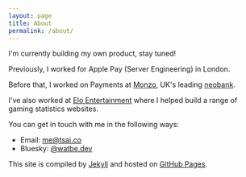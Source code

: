 ```yaml
---
layout: page
title: About
permalink: /about/
---
```


I'm currently building my own product, stay tuned! 

Previously, I worked for Apple Pay (Server Engineering) in London.

Before that, I worked on Payments at [Monzo](https://www.monzo.com), UK's leading [neobank](https://en.wikipedia.org/wiki/Neobank).

I've also worked at [Elo Entertainment](https://www.elo.io/) where I helped build a range of gaming statistics websites.

You can get in touch with me in the following ways:

* Email: [me@tsai.co](mailto:me@tsai.co)
* Bluesky: [@watbe.dev](https://bsky.app/profile/watbe.dev)

This site is compiled by [Jekyll](http://jekyllrb.com/) and hosted on [GitHub Pages](https://pages.github.com/).
